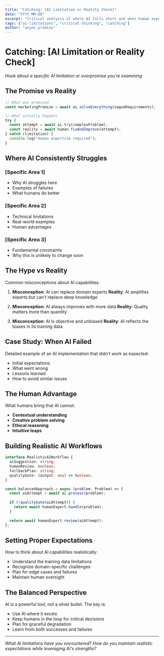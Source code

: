 ```yaml
---
title: "Catching: [AI Limitation or Reality Check]"
date: "YYYY-MM-DD"
excerpt: "Critical analysis of where AI falls short and when human expertise remains essential..."
tags: ["ai-limitations", "critical-thinking", "catching"]
author: "async.promise"
---
```


# Catching: [AI Limitation or Reality Check]

*Hook about a specific AI limitation or overpromise you're examining*

## The Promise vs Reality

```javascript
// What was promised
const marketingPromise = await ai.solveEverything(vagueRequirements);

// What actually happens
try {
  const attempt = await ai.try(complexProblem);
  const reality = await human.fixAndImprove(attempt);
} catch (limitation) {
  console.log("Human expertise required");
}
```

## Where AI Consistently Struggles

### [Specific Area 1]
- Why AI struggles here
- Examples of failures
- What humans do better

### [Specific Area 2]  
- Technical limitations
- Real-world examples
- Human advantages

### [Specific Area 3]
- Fundamental constraints
- Why this is unlikely to change soon

## The Hype vs Reality

Common misconceptions about AI capabilities:

1. **Misconception**: AI can replace domain experts
   **Reality**: AI amplifies experts but can't replace deep knowledge

2. **Misconception**: AI always improves with more data
   **Reality**: Quality matters more than quantity

3. **Misconception**: AI is objective and unbiased
   **Reality**: AI reflects the biases in its training data

## Case Study: When AI Failed

Detailed example of an AI implementation that didn't work as expected:

- Initial expectations
- What went wrong
- Lessons learned
- How to avoid similar issues

## The Human Advantage

What humans bring that AI cannot:

- **Contextual understanding**
- **Creative problem solving**
- **Ethical reasoning**
- **Intuitive leaps**

## Building Realistic AI Workflows

```typescript
interface RealisticAIWorkflow {
  aiSuggestion: string;
  humanReview: boolean;
  fallbackPlan: string;
  qualityGate: (output: any) => boolean;
}

const balancedApproach = async (problem: Problem) => {
  const aiAttempt = await ai.process(problem);
  
  if (!qualityGate(aiAttempt)) {
    return await humanExpert.handle(problem);
  }
  
  return await humanExpert.review(aiAttempt);
};
```

## Setting Proper Expectations

How to think about AI capabilities realistically:

- Understand the training data limitations
- Recognize domain-specific challenges  
- Plan for edge cases and failures
- Maintain human oversight

## The Balanced Perspective

AI is a powerful tool, not a silver bullet. The key is:

- Use AI where it excels
- Keep humans in the loop for critical decisions
- Plan for graceful degradation
- Learn from both successes and failures

---

*What AI limitations have you encountered? How do you maintain realistic expectations while leveraging AI's strengths?*